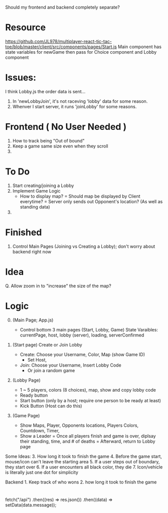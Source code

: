 Should my frontend and backend completely separate? 

# Resource
https://github.com/JL978/multiplayer-react-tic-tac-toe/blob/master/client/src/components/pages/Start.js
    Main component has state variables for newGame then pass for Choice component and Lobby component 

# Issues:
I think Lobby.js the order data is sent... 
1. In 'newLobbyJoin', it's not raceving 'lobby' data for some reason.
2. Whenver I start server, it runs 'joinLobby' for some reasons.



# Frontend ( No User Needed ) 
1. How to track being "Out of bound"
2. Keep a game same size even when they scroll
3. 

# To Do
1. Start creating/joining a Lobby
2. Implement Game Logic 
    - How to display map? 
        = Should map be displayed by Client everytime? 
        = Server only sends out Opponent's location? (As well as standing data) 
3. 

# Finished 
1. Control Main Pages (Joining vs Creating a Lobby); don't worry about backend right now 

# Idea
Q. Allow zoom in to "increase" the size of the map? 


# Logic
0. (Main Page; App.js)
    - Control bottom 3 main pages (Start, Lobby, Game)
    State Varaibles: currentPage, host, lobby (server), loading, serverConfirmed

1. (Start page) Create or Join Lobby
    - Create: Choose your Username, Color, Map (show Game ID)
        - Set Host, 
    - Join: Choose your Username, Insert Lobby Code
        - Or join a random game

2. (Lobby Page) 
   - 1 ~ 5 players, colors (8 choices), map, show and copy lobby code
   - Ready button
   - Start button (only by a host; require one person to be ready at least)
   - Kick Button (Host can do this)

3. (Game Page)
    - Show Maps, Player, Opponents locations, Players Colors, Countdown, Timer, 
    - Show a Leader 
    = Once all players finish and game is over, diplsay their standing, time, and # of deaths 
    = Afterward, return to Lobby page 

Some Ideas: 
    3. How long it took to finish the game
    4. Before the game start, mouse/icon can't leave the starting area
    5. If a user steps out of boundary, they start over
    6. If a user encounters all black color, they die 
    7. Icon/vehicle is literally just one dot for simplicity


Backend
    1. Keep track of who wons
    2. how long it took to finish the game



# 
fetch("/api")
.then((res) => res.json())
.then((data) => setData(data.message));
